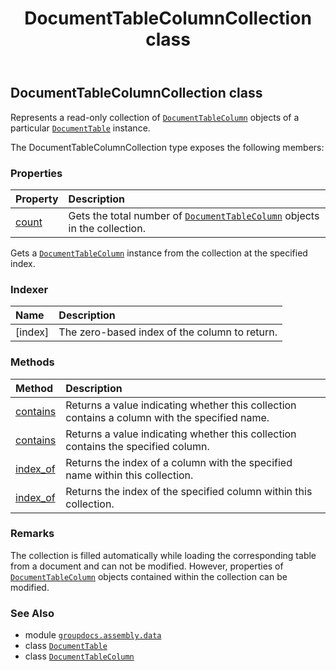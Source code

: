 ﻿---
title: DocumentTableColumnCollection class
second_title: GroupDocs.Assembly for Python via .NET API References
description: 
type: docs
url: /python-net/groupdocs.assembly.data/documenttablecolumncollection/
is_root: false
weight: 60
---

## DocumentTableColumnCollection class

Represents a read-only collection of [`DocumentTableColumn`](/assembly/python-net/groupdocs.assembly.data/documenttablecolumn) objects of a particular 
[`DocumentTable`](/assembly/python-net/groupdocs.assembly.data/documenttable) instance.



The DocumentTableColumnCollection type exposes the following members:

### Properties
| Property | Description |
| :- | :- |
| [count](/assembly/python-net/groupdocs.assembly.data/documenttablecolumncollection/count) | Gets the total number of [`DocumentTableColumn`](/assembly/python-net/groupdocs.assembly.data/documenttablecolumn) objects in the collection. |



Gets a [`DocumentTableColumn`](/assembly/python-net/groupdocs.assembly.data/documenttablecolumn) instance from the collection at the specified index.
### Indexer
| Name | Description |
| :- | :- |
| [index] | The zero-based index of the column to return. |


### Methods
| Method | Description |
| :- | :- |
| [contains](/assembly/python-net/groupdocs.assembly.data/documenttablecolumncollection/contains/#str) | Returns a value indicating whether this collection contains a column with the specified name. |
| [contains](/assembly/python-net/groupdocs.assembly.data/documenttablecolumncollection/contains/#groupdocs.assembly.data.DocumentTableColumn) | Returns a value indicating whether this collection contains the specified column. |
| [index_of](/assembly/python-net/groupdocs.assembly.data/documenttablecolumncollection/index_of/#str) | Returns the index of a column with the specified name within this collection. |
| [index_of](/assembly/python-net/groupdocs.assembly.data/documenttablecolumncollection/index_of/#groupdocs.assembly.data.DocumentTableColumn) | Returns the index of the specified column within this collection. |



### Remarks 


The collection is filled automatically while loading the corresponding table from a document and can not be modified.
However, properties of [`DocumentTableColumn`](/assembly/python-net/groupdocs.assembly.data/documenttablecolumn) objects contained within the collection can be modified.

### See Also
* module [`groupdocs.assembly.data`](..)
* class [`DocumentTable`](/assembly/python-net/groupdocs.assembly.data/documenttable)
* class [`DocumentTableColumn`](/assembly/python-net/groupdocs.assembly.data/documenttablecolumn)
